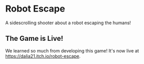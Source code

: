 # Robot Escape
A sidescrolling shooter about a robot escaping the humans!

## The Game is Live!
We learned so much from developing this game! It's now live at https://dalia21.itch.io/robot-escape.
